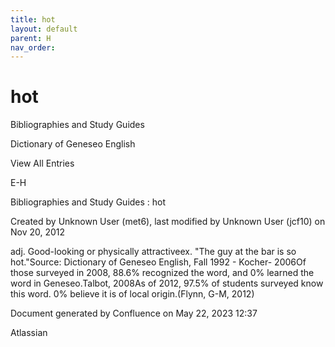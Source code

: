 ```yaml
---
title: hot
layout: default
parent: H
nav_order:
---
```


# hot

Bibliographies and Study Guides

Dictionary of Geneseo English

View All Entries

E-H

Bibliographies and Study Guides : hot

Created by  Unknown User (met6), last modified by  Unknown User (jcf10) on Nov 20, 2012

adj. Good-looking or physically attractiveex. &quot;The guy at the bar is so hot.&quot;Source: Dictionary of Geneseo English, Fall 1992 - Kocher- 2006Of those surveyed in 2008, 88.6% recognized the word, and 0% learned the word in Geneseo.Talbot, 2008As of 2012, 97.5% of students surveyed know this word. 0% believe it is of local origin.(Flynn, G-M, 2012)

Document generated by Confluence on May 22, 2023 12:37

Atlassian
